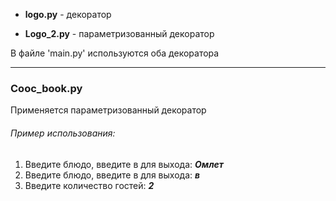 - __logo.py__ - декоратор  

- __Logo_2.py__ - параметризованный декоратор

В файле 'main.py' используются оба декоратора
 _______________________________________________

### Cooc_book.py
 
 Применяется параметризованный декоратор
 
###### Пример использования:
 1) Введите блюдо, введите в для выхода: ___Омлет___
 1) Введите блюдо, введите в для выхода: ___в___
 1) Введите количество гостей: ___2___
 
        

